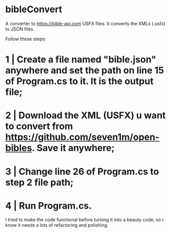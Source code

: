 # bibleConvert

A converter to https://bible-api.com USFX files. It converts the XMLs (.usfx) to JSON files.

Follow these steps:

# 1 | Create a file named "bible.json" anywhere and set the path on line 15 of Program.cs to it. It is the output file;
# 2 | Download the XML (USFX) u want to convert from https://github.com/seven1m/open-bibles. Save it anywhere;
# 3 | Change line 26 of Program.cs to step 2 file path;
# 4 | Run Program.cs.

I tried to make the code functional before turning it into a beauty code, so i know it needs a lots of refactoring and polishing.
